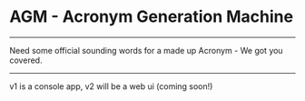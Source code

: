 # AGM - Acronym Generation Machine

***

Need some official sounding words for a made up Acronym - We got you covered. 

***

v1 is a console app, v2 will be a web ui (coming soon!)
